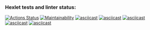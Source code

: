 ### Hexlet tests and linter status:
[![Actions Status](https://github.com/YuriiKostyuk/python-project-49/actions/workflows/hexlet-check.yml/badge.svg)](https://github.com/YuriiKostyuk/python-project-49/actions)
[![Maintainability](https://api.codeclimate.com/v1/badges/62a9d13c82593706ef11/maintainability)](https://codeclimate.com/github/YuriiKostyuk/python-project-49/maintainability)
[![asciicast](https://asciinema.org/a/yLjNzmBs1JnKiZayfmkzxsr6O.svg)](https://asciinema.org/a/yLjNzmBs1JnKiZayfmkzxsr6O)
[![asciicast](https://asciinema.org/a/qdIuTaLnhTAKru8zQfhhpnTL7.svg)](https://asciinema.org/a/qdIuTaLnhTAKru8zQfhhpnTL7)
[![asciicast](https://asciinema.org/a/uQs57HJGwlpkjS8TrXtKCw64u.svg)](https://asciinema.org/a/uQs57HJGwlpkjS8TrXtKCw64u)
[![asciicast](https://asciinema.org/a/WSrYa27dkHGNuLWgaCCPKGLJy.svg)](https://asciinema.org/a/WSrYa27dkHGNuLWgaCCPKGLJy)
[![asciicast](https://asciinema.org/a/hhXS1mfRlTg1ldHIThByWF6hd.svg)](https://asciinema.org/a/hhXS1mfRlTg1ldHIThByWF6hd)
